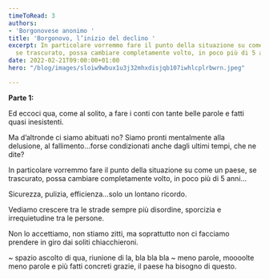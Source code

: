 ```yaml
---
timeToRead: 3
authors:
- 'Borgonovese anonimo '
title: 'Borgonovo, l’inizio del declino '
excerpt: In particolare vorremmo fare il punto della situazione su come un paese,
  se trascurato, possa cambiare completamente volto, in poco più di 5 anni…
date: 2022-02-21T09:00:00+01:00
hero: "/blog/images/sloiw9wbux1u3j32mhxdisjqb107iwhlcplrbwrn.jpeg"

---
```

**Parte 1:**

Ed eccoci qua, come al solito, a fare i conti con tante belle parole e fatti quasi inesistenti.

Ma d’altronde ci siamo abituati no? Siamo pronti mentalmente alla delusione, al fallimento…forse condizionati anche dagli ultimi tempi, che ne dite? 

In particolare vorremmo fare il punto della situazione su come un paese, se trascurato, possa cambiare completamente volto, in poco più di 5 anni…

Sicurezza, pulizia, efficienza…solo un lontano ricordo.

Vediamo crescere tra le strade sempre più disordine, sporcizia e irrequietudine tra le persone. 

Non lo accettiamo, non stiamo zitti, ma soprattutto non ci facciamo prendere in giro dai soliti chiacchieroni. 

\~ spazio ascolto di qua, riunione di la, bla bla bla \~ meno parole, moooolte meno parole e più fatti concreti grazie, il paese ha bisogno di questo.